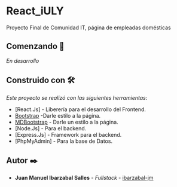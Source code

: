 # React_iULY
 Proyecto Final de Comunidad IT, página de empleadas domésticas


## Comenzando 🚀

_En desarrollo_




## Construido con 🛠️

_Este proyecto se realizó con las siguientes herramientas:_

* [React.Js] - Liberería para el desarrollo del Frontend.
* [Bootstrap](https://react-bootstrap.github.io/) -Darle estilo a la página.
* [MDBootstrap](https://mdbootstrap.com/docs/react/) - Darle un estilo a la página.
* [Node.Js] - Para el backend.
* [Express.Js] - Framework para el backend.
* [PhpMyAdmin] - Para la base de Datos.


## Autor ✒️


* **Juan Manuel Ibarzabal Salles** - *Fullstack* - [ibarzabal-jm](https://github.com/ibarzabal-jm)
